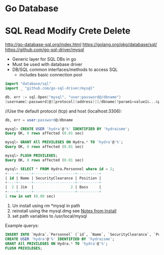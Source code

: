 # Go Database


# SQL Read Modify Crete Delete
http://go-database-sql.org/index.html
https://golang.org/pkg/database/sql/
https://github.com/go-sql-driver/mysql


- Generic layer for SQL DBs in go
- Must be used with database driver
- DB/SQL common interfaces/methods to access SQL
    - includes basic connection pool

``` go
import "database/sql"
import _ "github.com/go-sql-driver/mysql"

db, err := sql.Open("mysql", "user:password@/dbname")
[username[:password]@][protocol[(address)]]/dbname[?param1=value1&...&paramN=valueN]
```

//Use the default protocol (tcp) and host (localhost:3306):

```sql
db, err = user:password@/dbname

mysql> CREATE USER 'hydra'@'%' IDENTIFIED BY 'hydraisme';
Query OK, 0 rows affected (0.01 sec)

mysql> GRANT All PRIVILEGES ON Hydra.* TO 'hydra'@'%';
Query OK, 0 rows affected (0.01 sec)

mysql> FLUSH PRIVILEGES;
Query OK, 0 rows affected (0.01 sec)

mysql> SELECT * FROM Hydra.Personnel where id = 2;
+----+------+-------------------+----------+
| id | Name | SecurityClearance | Position |
+----+------+-------------------+----------+
|  2 | Jim  |                 2 | Bass     |
+----+------+-------------------+----------+
1 row in set (0.00 sec)
```


1. Un install using rm *mysql in path
2. reinstall using the mysql.dmg see [Notes from Install](NotesFromInstall.md)
3. set path variables to /usr/local/mysql


Example querys: 

```sql
INSERT INTO `Hydra`.`Personnel` (`id`, `Name`, `SecurityClearance`, `Position`) VALUES ('5', 'Rich', '1', 'Guitar');
CREATE USER 'hydra'@'%' IDENTIFIED BY 'hydraisme';
GRANT All PRIVILEGES ON Hydra.* TO 'hydra'@'%';
FLUSH PRIVILEGES;
```
